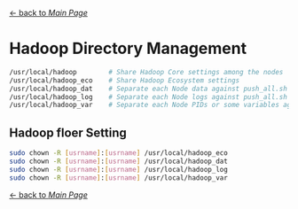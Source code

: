 [← back to *Main Page*](https://github.com/LogSigma/Hadoop/blob/master/README.md)


# Hadoop Directory Management
```sh
/usr/local/hadoop        # Share Hadoop Core settings among the nodes
/usr/local/hadoop_eco    # Share Hadoop Ecosystem settings
/usr/local/hadoop_dat    # Separate each Node data against push_all.sh
/usr/local/hadoop_log    # Separate each Node logs against push_all.sh
/usr/local/hadoop_var    # Separate each Node PIDs or some variables against push_all.sh
```

## Hadoop floer Setting
```sh
sudo chown -R [usrname]:[usrname] /usr/local/hadoop_eco
sudo chown -R [usrname]:[usrname] /usr/local/hadoop_dat
sudo chown -R [usrname]:[usrname] /usr/local/hadoop_log
sudo chown -R [usrname]:[usrname] /usr/local/hadoop_var
```

[← back to *Main Page*](https://github.com/LogSigma/Hadoop/blob/master/README.md)
